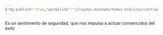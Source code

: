 ```yaml
---
{"dg-publish":true,"permalink":"/claudio-machado/temas-biblicos/confianza/"}
---
```


Es un sentimiento de seguridad, que nos impulsa a actuar convencidos del éxito 